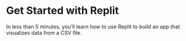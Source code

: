 # Get Started with Replit

In less than 5 minutes, you’ll learn how to use Replit to build an app that visualizes data from a CSV file.